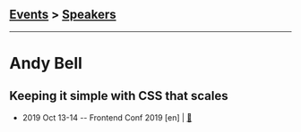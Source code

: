 ## [Events](../README.md) > [Speakers](../speakers.md)
---

# Andy Bell

## Keeping it simple with CSS that scales
- 2019 Oct 13-14 -- Frontend Conf 2019 [en] | [:notebook:](https://drive.google.com/file/d/1JoXscsfDo7S6eY1WDBGW412JJgQuf6On)  
